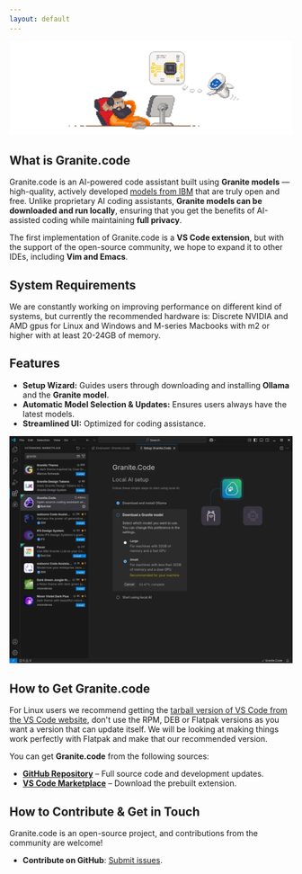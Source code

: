 ```yaml
---
layout: default
---
```


<picture class="full">
    <source srcset="assets/granite-splash-dark.png" media="(prefers-color-scheme: dark)">
    <img src="assets/granite-splash.png">
</picture>


## What is Granite.code
Granite.code is an AI-powered code assistant built using **Granite models** — high-quality, actively developed [models from IBM](https://www.ibm.com/granite) that are truly open and free. Unlike proprietary AI coding assistants, **Granite models can be downloaded and run locally**, ensuring that you get the benefits of AI-assisted coding while maintaining **full privacy**.

The first implementation of Granite.code is a **VS Code extension**, but with the support of the open-source community, we hope to expand it to other IDEs, including **Vim and Emacs**.

## System Requirements
We are constantly working on improving performance on different kind of systems, but currently the recommended hardware is: 
Discrete NVIDIA and AMD gpus for Linux and Windows and M-series Macbooks with m2 or higher with at least 20-24GB of memory.

## Features
- **Setup Wizard:** Guides users through downloading and installing **Ollama** and the **Granite model**.
- **Automatic Model Selection & Updates:** Ensures users always have the latest models.
- **Streamlined UI:** Optimized for coding assistance.

![VScode Extension Install](assets/vscode-install.webp)

## How to Get Granite.code
For Linux users we recommend getting the <a href="https://code.visualstudio.com/download">tarball version of VS Code from the VS Code website</a>, don't use the RPM, DEB or Flatpak versions as you want a version that can update itself. We will be looking at making things work perfectly with Flatpak and make that our recommended version.

You can get **Granite.code** from the following sources:
- **[GitHub Repository](https://github.com/Granite-Code)** – Full source code and development updates.
- **[VS Code Marketplace](https://marketplace.visualstudio.com/items?itemName=redhat.granitecode)** – Download the prebuilt extension.


## How to Contribute & Get in Touch

Granite.code is an open-source project, and contributions from the community are welcome!

- **Contribute on GitHub**: [Submit issues](https://github.com/Granite-Code/granite-code/issues).


